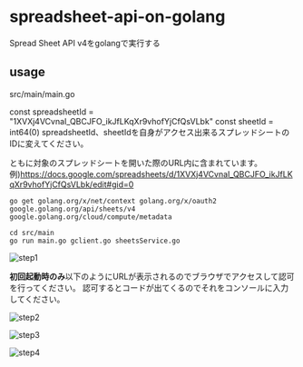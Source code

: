 # spreadsheet-api-on-golang
Spread Sheet API v4をgolangで実行する

## usage
src/main/main.go

const spreadsheetId = "1XVXj4VCvnaI_QBCJFO_ikJfLKqXr9vhofYjCfQsVLbk"
const sheetId = int64(0)
spreadsheetId、sheetIdを自身がアクセス出来るスプレッドシートのIDに変えてください。

ともに対象のスプレッドシートを開いた際のURL内に含まれています。
例)https://docs.google.com/spreadsheets/d/1XVXj4VCvnaI_QBCJFO_ikJfLKqXr9vhofYjCfQsVLbk/edit#gid=0

```console 
go get golang.org/x/net/context golang.org/x/oauth2 google.golang.org/api/sheets/v4 google.golang.org/cloud/compute/metadata

cd src/main
go run main.go gclient.go sheetsService.go 
```

![step1](https://raw.githubusercontent.com/howdy39/spreadsheets-api-on-golang/master/screenshots/step1.png)

**初回起動時のみ**以下のようにURLが表示されるのでブラウザでアクセスして認可を行ってください。
認可するとコードが出てくるのでそれをコンソールに入力してください。

![step2](https://raw.githubusercontent.com/howdy39/spreadsheets-api-on-golang/master/screenshots/step2.png)

![step3](https://raw.githubusercontent.com/howdy39/spreadsheets-api-on-golang/master/screenshots/step3.png)

![step4](https://raw.githubusercontent.com/howdy39/spreadsheets-api-on-golang/master/screenshots/step4.png)
